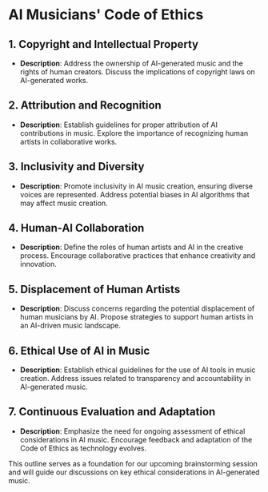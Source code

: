# AI Musicians' Code of Ethics

## 1. Copyright and Intellectual Property
- **Description**: Address the ownership of AI-generated music and the rights of human creators. Discuss the implications of copyright laws on AI-generated works.

## 2. Attribution and Recognition
- **Description**: Establish guidelines for proper attribution of AI contributions in music. Explore the importance of recognizing human artists in collaborative works.

## 3. Inclusivity and Diversity
- **Description**: Promote inclusivity in AI music creation, ensuring diverse voices are represented. Address potential biases in AI algorithms that may affect music creation.

## 4. Human-AI Collaboration
- **Description**: Define the roles of human artists and AI in the creative process. Encourage collaborative practices that enhance creativity and innovation.

## 5. Displacement of Human Artists
- **Description**: Discuss concerns regarding the potential displacement of human musicians by AI. Propose strategies to support human artists in an AI-driven music landscape.

## 6. Ethical Use of AI in Music
- **Description**: Establish ethical guidelines for the use of AI tools in music creation. Address issues related to transparency and accountability in AI-generated music.

## 7. Continuous Evaluation and Adaptation
- **Description**: Emphasize the need for ongoing assessment of ethical considerations in AI music. Encourage feedback and adaptation of the Code of Ethics as technology evolves.

This outline serves as a foundation for our upcoming brainstorming session and will guide our discussions on key ethical considerations in AI-generated music.

